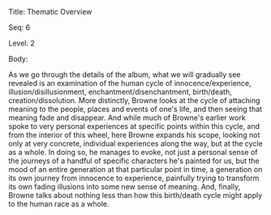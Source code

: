 Title:  Thematic Overview

Seq:    6

Level:  2

Body: 

As we go through the details of the album, what we will gradually see revealed is an examination of the human cycle of innocence/experience, illusion/disillusionment, enchantment/disenchantment,  birth/death, creation/dissolution. More distinctly, Browne looks at the cycle of attaching meaning to the people, places and events of one's life, and then seeing that meaning fade and disappear. And while much of Browne's earlier work spoke to very personal experiences at specific points within this cycle, and from the interior of this wheel, here Browne expands his scope, looking not only at very concrete, individual experiences along the way, but at the cycle as a whole. In doing so, he manages to evoke, not just a personal sense of the journeys of a handful of specific characters he's painted for us, but the mood of an entire generation at that particular point in time, a generation on its own journey from innocence to experience, painfully trying to transform its own fading illusions into some new sense of meaning. And, finally, Browne talks about nothing less than how this birth/death cycle might apply to the human race as a whole.
